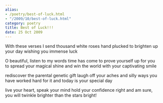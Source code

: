 ```yaml
---
alias:
- /poetry/best-of-luck.html
- "/2009/10/best-of-luck.html"
category: poetry
title: Best of Luck!!!
date: 25 Oct 2009
---
```


With these verses I send 
thousand white roses hand plucked
to brighten up your day
wishing you immense luck

O beautiful, listen to my words
time has come to prove yourself up
for you to spread your magical shine
and win the world with your captivating smile

rediscover the parental genetic gift
laugh off your aches and silly ways
you have worked hard for it
and today is your special day

live your heart, speak your mind
hold your confidence right
and am sure, you will twinkle
brighter than the stars bright!
